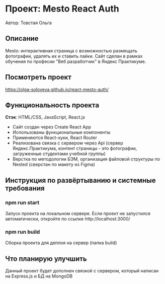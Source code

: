 # Проект: Mesto React Auth
Автор: Товстая Ольга

## Описание
Mesto: интерактивная страница с возможностью размещать фотографии, удалять их и ставить лайки.
Cайт сделан в рамках обучения по професии "Веб разработчик" в Яндекс Практикуме.

## Посмотреть проект
https://olga-soloveva.github.io/react-mesto-auth/

## Функциональность проекта
__Стэк__: HTML/CSS, JavaScript, React.js


* Сайт создан через Create React App
* Использованы функциональные компоненты
* Применяются React-хуки, React Router
* Реализована связка с сервером через Api (сервер Яндекс.Практикума, контент страницы - это фотографии, загруженные студентами учебной группы)
* Верстка по методологии БЭМ, организация файловой структуры по Nested (сверстан по макету из Figma)

## Инструкция по развёртыванию и системные требования

### npm run start
Запуск проекта на локальном сервере. Если проект не запустился автоматически, откройте по ссылке http://localhost:3000/

### npm run build
Сборка проекта для деплоя на сервер (папка build)

## Что планирую улучшить
Данный проект будет дополнен связкой с сервером, который написан на Express.js и БД на MongoDB